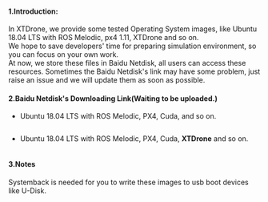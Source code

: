 #### 1.Introduction:
In XTDrone, we provide some tested Operating System images, like Ubuntu 18.04 LTS with ROS Melodic, px4 1.11, XTDrone and so on.</br>
We hope to save developers' time for preparing simulation environment, so you can focus on your own work.</br>
At now, we store these files in Baidu Netdisk, all users can access these resources. Sometimes the Baidu Netdisk's link may have some problem, just raise an issue and we will update them as soon as possible.</br>

#### 2.Baidu Netdisk's Downloading Link(Waiting to be uploaded.)
- Ubuntu 18.04 LTS with ROS Melodic, PX4, Cuda, and so on.
```

```
- Ubuntu 18.04 LTS with ROS Melodic, PX4, Cuda, **XTDrone** and so on.
```

```


#### 3.Notes
Systemback is needed for you to write these images to usb boot devices like U-Disk.
